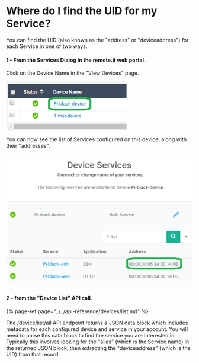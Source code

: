 # Where do I find the UID for my Service?

You can find the UID \(also known as the "address" or "deviceaddress"\) for each Service in one of two ways.

#### 1 - From the Services Dialog in the remote.it web portal.

Click on the Device Name in the "View Devices" page.

![](../../.gitbook/assets/image%20%28278%29.png)

You can now see the list of Services configured on this device, along with their "addresses".

![](../../.gitbook/assets/image%20%28240%29.png)

#### 2 - from the "Device List" API call.

{% page-ref page="../../api-reference/devices/list.md" %}

The /device/list/all API endpoint returns a JSON data block which includes metadata for each configured device and service in your account.  You will need to parse this data block to find the service you are interested in.  Typically this involves looking for the "alias" \(which is the Service name\) in the returned JSON block, then extracting the "deviceaddress" \(which is the UID\) from that record. 

